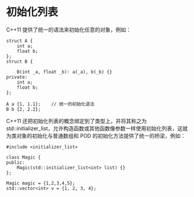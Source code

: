 # 初始化列表

C++11 提供了统一的语法来初始化任意的对象，例如：

```
struct A {
    int a;
    float b;
};
struct B {

    B(int _a, float _b): a(_a), b(_b) {}
private:
    int a;
    float b;
};

A a {1, 1.1};    // 统一的初始化语法
B b {2, 2.2};
```

C++11 还把初始化列表的概念绑定到了类型上，并将其称之为 std::initializer_list，允许构造函数或其他函数像参数一样使用初始化列表，这就为类对象的初始化与普通数组和 POD 的初始化方法提供了统一的桥梁，例如：

```
#include <initializer_list>

class Magic {
public:
    Magic(std::initializer_list<int> list) {}
};

Magic magic = {1,2,3,4,5};
std::vector<int> v = {1, 2, 3, 4};
```
